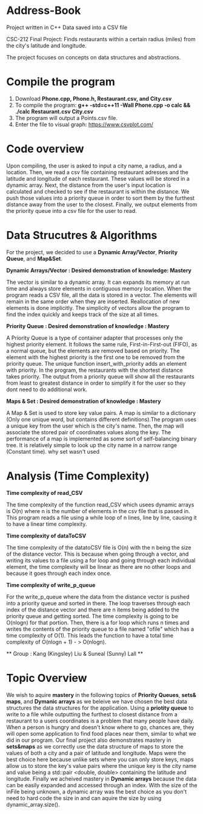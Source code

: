 # Address-Book

Project written in C++ Data saved into a CSV file

CSC-212 Final Project: Finds restaurants within a certain radius (miles) from the city's latitude and longitude.

The project focuses on concepts on data structures and abstractions.

# Compile the program

1. Download **Phone.cpp, Phone.h, Restaurant.csv, and City.csv**
2. To compile the program: **g++ -std=c++11 -Wall Phone.cpp -o calc && ./calc Restaurant.csv City.csv**
3. The program will output a Points.csv file.
4. Enter the file to visual graph: https://www.csvplot.com/

# Code overview

Upon compiling, the user is asked to input a city name, a radius, and a location. Then, we read a csv file containing restaurant adresses and the latitude and longitude of each restaurant. These values will be stored in a dynamic array. Next, the distance from the user's input location is calculated and checked to see if the restaurant is within the distance. We push those values into a priority queue in order to sort them by the furthest distance away from the user to the closest. Finally, we output elements from the priority queue into a csv file for the user to read. 

# Data Strucutres & Algorithms

For the project, we decided to use a **Dynamic Array/Vector**, **Priority Queue**, and **Map&Set**.

**Dynamic Arrays/Vector : Desired demonstration of knowledge: Mastery**

The vector is similar to a dynamic array. It can expands its memory at run time and always store elements in contiguous memory location.
When the program reads a CSV file, all the data is stored in a vector. The elements will remain in the same order when they are inserted.
Reallocation of new elements is done implicitly. The simplicity of vectors allow the program to find the index quickly and keeps track of
the size at all times.

**Priority Queue : Desired demonstration of knowledge : Mastery**

A Priority Queue is a type of container adapter that processes only the highest priority element. It follows the same rule,
First-in-First-out (FIFO), as a normal queue, but the elements are removed based on priority. The element with the highest priority
is the first one to be removed from the priority queue. The unique function insert_with_priority adds an element with priority.
In the program, the restaurants with the shortest distance takes priority. The output from a priority queue will show all the
restaurants from least to greatest distance in order to simplify it for the user so they dont need to do additional work.


**Maps & Set : Desired demonstration of knowledge : Mastery**

A Map & Set is used to store key value pairs. A map is similar to a dictionary (Only one unique word,
but contains different definitions).The program uses a unique key from the user which is the city's name.
Then, the map will associate the stored pair of coordinates values along the key. The performance of a map is
implemented as some sort of self-balancing binary tree. It is relatively simple to look up the city name in a narrow
range (Constant time).
why set wasn't used

# Analysis (Time Complexity)

**Time complexity of read_CSV**

The time complexity of the function read_CSV which usees dynamic arrays is O(n)
where n is the number of elements in the csv file that is passed in. This program reads
a file using a while loop of n lines, line by line, causing it to have a linear time complexity.



**Time complexity of dataToCSV**

The time complexity of the datatoCSV file is O(n) with the n being the size of the distance vector. 
This is because when going through a vector, and writing its values to a file using a for loop and going
through each individual element, the time complexity will be linear as there are no other loops and because
it goes through each index once.




**Time complexity of write_p_queue**

For the write_p_queue where the data from the distance vector is pushed into a priority queue and sorted in there. 
The loop traverses through each index of the distance vector and there are n items being added to the priority queue and getting
sorted. The time complexity is going to be O(nlogn) for that portion. Then, there is a for loop which runs n times and writes 
the contents of the priority queue to a file named "ofile" which has a time complexity of O(1). This leads the function to have
a total time complexity of O(nlogn + 1) - > O(nlogn).

** Group : Kang (Kingsley) Liu & Suneal (Sunny) Lall **

# Topic Overview

We wish to aquire **mastery** in the following topics of **Priority Queues**, **sets& maps**, and **Dymanic arrays** as we beleive we have chosen the best data structures the data structures for the application. Using a **priotity queue** to write to a file while outputting the furthest to closest distance from a restaurant to a users coordinates is a problem that many people have daily. When a person is hungry and doesn't know where to go, chances are, they will open some application to find food places near them, similar to what we did in our program. Our final project also demonstrates mastery in **sets&maps** as we correctly use the data structure of maps to store the values of both a city and a pair of latitude and longitude. Maps were the best choice here because unlike sets where you can only store keys, maps allow us to store the key's value pairs where the unique key is the city name and value being a std::pair <double, double> containing the latitude and longitude. Finally we acheived mastery in **Dynamic arrays** because the data can be easily expanded and accessed through an index. With the size of the inFile being unknown, a dynamic array was the best choice as you don't need to hard code the size in and can aquire the size by using dynamic_array.size().


